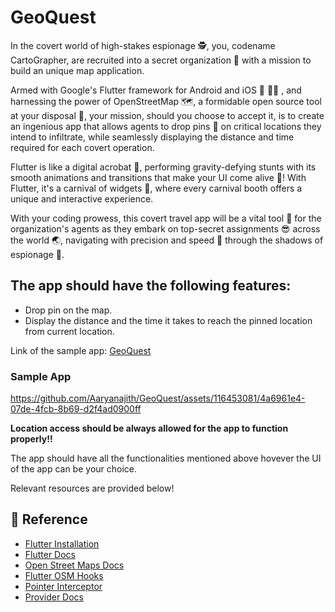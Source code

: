 # GeoQuest

In the covert world of high-stakes espionage 🕵️, you, codename
CartoGrapher, are recruited into a secret organization 👀 with a mission
to build an unique map application.

Armed with Google\'s Flutter framework for Android and iOS 👾 🧑‍💻 , and
harnessing the power of OpenStreetMap 🗺️, a formidable open source tool
at your disposal 🦾, your mission, should you choose to
accept it, is to create an ingenious app that
allows agents to drop pins 📍 on critical locations they intend to
infiltrate, while seamlessly displaying the distance and time required
for each covert operation.

Flutter is like a digital acrobat 🤸, performing gravity-defying stunts
with its smooth animations and transitions that make your UI come alive
🤯! With Flutter, it\'s a carnival of widgets 🎪, where every carnival
booth offers a unique and interactive experience.

With your coding prowess, this covert travel app will be a vital tool 🤯
for the organization\'s agents as they embark on top-secret assignments
😎 across the world 🌏, navigating with precision and speed 💨 through
the shadows of espionage 🥸.

## The app should have the following features:
* Drop pin on the map.
* Display the distance and the time it takes to reach the pinned location from current location.

Link of the sample app: [GeoQuest](https://play.google.com/store/apps/details?id=org.amfoss.geoquest)

### Sample App

https://github.com/Aaryanajith/GeoQuest/assets/116453081/4a6961e4-07de-4fcb-8b69-d2f4ad0900ff

__Location access should be always allowed for the app to function properly!!__ 

The app should have all the functionalities mentioned above hovever the UI of the app can be your choice. 

Relevant resources are provided below!

## 📃 Reference
- [Flutter Installation](https://docs.flutter.dev/get-started/install)
- [Flutter Docs](https://docs.flutter.dev/)
- [Open Street Maps Docs](https://pub.dev/packages/flutter_osm_plugin)
- [Flutter OSM Hooks](https://pub.dev/packages/osm_flutter_hooks)
- [Pointer Interceptor](https://pub.dev/packages/pointer_interceptor)
- [Provider Docs](https://pub.dev/packages/provider)
